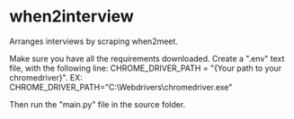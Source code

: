# when2interview
Arranges interviews by scraping when2meet.

Make sure you have all the requirements downloaded. Create a ".env" text file, with the following line:
  CHROME_DRIVER_PATH = "{Your path to your chromedriver}".
  EX: CHROME_DRIVER_PATH="C:\Webdrivers\chromedriver.exe"

Then run the "main.py" file in the source folder.

